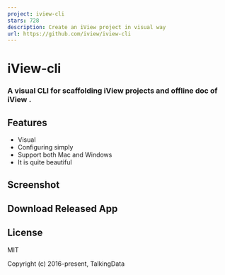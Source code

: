 ```yaml
---
project: iview-cli
stars: 728
description: Create an iView project in visual way
url: https://github.com/iview/iview-cli
---
```


iView-cli
=========

### A visual CLI for scaffolding iView projects and offline doc of iView .

Features
--------

-   Visual
-   Configuring simply
-   Support both Mac and Windows
-   It is quite beautiful

Screenshot
----------

Download Released App
---------------------

License
-------

MIT

Copyright (c) 2016-present, TalkingData
